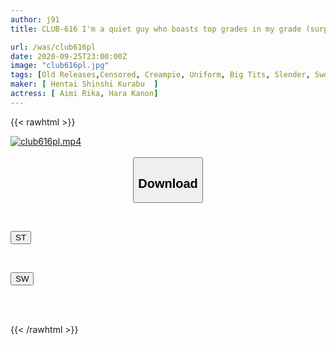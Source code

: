 ```yaml
---
author: j91
title: CLUB-616 I'm a quiet guy who boasts top grades in my grade (surprisingly, I'm popular with girls). Girls come to my house today as well, wanting me to teach them their studies. In exchange for teaching me to study, she said, pretending to be a virgin and asking me to show her her boobs, and her cheeks turned red, so I showed her my big dick...

url: /was/club616pl
date: 2020-09-25T23:00:00Z
image: "club616pl.jpg"
tags: [Old Releases,Censored, Creampie, Uniform, Big Tits, Slender, Sweat	]
maker: [ Hentai Shinshi Kurabu  ]
actress: [ Aimi Rika, Hara Kanon]
---
```



{{< rawhtml >}}

<div class="video" data-videoid="6KwqXQBBPvT9XW8">
    <a href="javascript:;">
        <img src="/was/club616pl/club616pl.jpg" width="WIDTH" height="HEIGHT" alt="club616pl.mp4" loading="lazy">
    </a>
</div>

<script type="text/javascript" src="https://j91.asia/asset/on-demand-st.js"></script>

<br>
  <link rel="stylesheet" href="https://j91.asia/asset/bs5.css">
  
  <center>
  <button class="btn btn-primary" type="button" data-bs-toggle="collapse" data-bs-target=".multi-collapse" aria-expanded="false" aria-controls="multiCollapseExample1 multiCollapseExample2"><h2>Download</h2></button></center>
</p>
<div class="row">
  <div class="col">
    <div class="collapse multi-collapse" id="multiCollapseExample1">
      <div class="card card-body">
	      	      <br>
<div class="buttons">  
<p><a href="https://streamtape.to/v/6KwqXQBBPvT9XW8" target="_blank"><button class="btn-hover color-3"><i class="fa fa-download"></i> ST</button></a></p></div>
    </div>
  </div>
</div>
  <div class="col">
    <div class="collapse multi-collapse" id="multiCollapseExample2">
      <div class="card card-body">
	      <br>
<div class="buttons">
<p><a href="https://asnwish.com/xkq0j66mcp14" target="_blank"><button class="btn-hover color-2"><i class="fa fa-download"></i> SW</button></a></p></div>
<br><br>
      </div>
    </div>
  </div>
</div>

{{< /rawhtml >}}